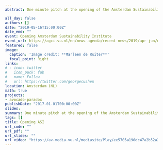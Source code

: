 ```yaml
---
abstract: One minute pitch at the opening of the Amsterdam Sustainability Institute. 

all_day: false
authors: []
date: "2019-05-16T15:00:00Z"
date_end: ""
event: Opening Amsterdam Sustainability Institute
event_url: https://agci.vu.nl/en/news-agenda/recent-news/2019/apr-jun/opening-asi-a-great-success.aspx
featured: false
image:
  caption: 'Image credit: **Marleen de Ruiter**'
  focal_point: Right
links:
# - icon: twitter
#   icon_pack: fab
#   name: Follow
#   url: https://twitter.com/georgecushen
location: Amsterdam (NL)
math: true
projects:
- avocado-paradox
publishDate: "2017-01-01T00:00:00Z"
slides: 
summary: One minute pitch at the opening of the Amsterdam Sustainability Institute. 
tags: []
title: Opening ASI
url_code: ""
url_pdf: ""
url_slides: ""
url_video: "https://av-media.vu.nl/mediasite/Play/ee5705a190dc47a2b52a2bcb574322971d"
---
```

